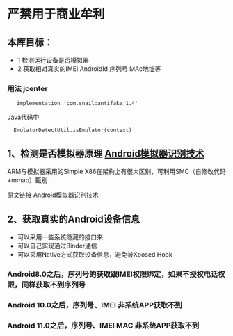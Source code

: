 #     								严禁用于商业牟利

##  本库目标：

* 1 检测运行设备是否模拟器  
* 2 获取相对真实的IMEI AndroidId 序列号 MAc地址等


### 用法 jcenter

       implementation 'com.snail:antifake:1.4'
    
Java代码中

      EmulatorDetectUtil.isEmulator(context)



## 1、检测是否模拟器原理  [ Android模拟器识别技术](http://www.jianshu.com/p/1db610cc8b84) 

ARM与模拟器采用的Simple X86在架构上有很大区别，可利用SMC（自修改代码+mmap）甄别

 原文链接 [ Android模拟器识别技术](http://www.jianshu.com/p/1db610cc8b84) 


## 2、获取真实的Android设备信息 

* 可以采用一些系统隐藏的接口来 
* 可以自己实现通过Binder通信
* 可以采用Native方式获取设备信息，避免被Xposed Hook


### Android8.0之后，序列号的获取跟IMEI权限绑定，如果不授权电话权限，同样获取不到序列号

### Android 10.0之后，序列号、IMEI 非系统APP获取不到

### Android 11.0之后，序列号、IMEI MAC 非系统APP获取不到
